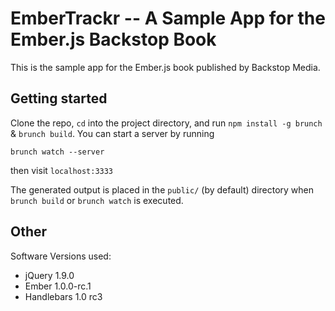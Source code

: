 # EmberTrackr -- A Sample App for the Ember.js Backstop Book
This is the sample app for the Ember.js book published by Backstop Media.

## Getting started

Clone the repo, `cd` into the project directory, and run `npm install -g brunch` & `brunch build`.
You can start a server by running

    brunch watch --server

then visit `localhost:3333`

The generated output is placed in the `public/` (by default) directory when `brunch build` or `brunch watch` is executed.

## Other
Software Versions used:

* jQuery 1.9.0
* Ember 1.0.0-rc.1
* Handlebars 1.0 rc3
